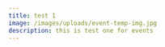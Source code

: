 ```yaml
---
title: test 1
image: /images/uploads/event-temp-img.jpg
description: this is test one for events
---
```

